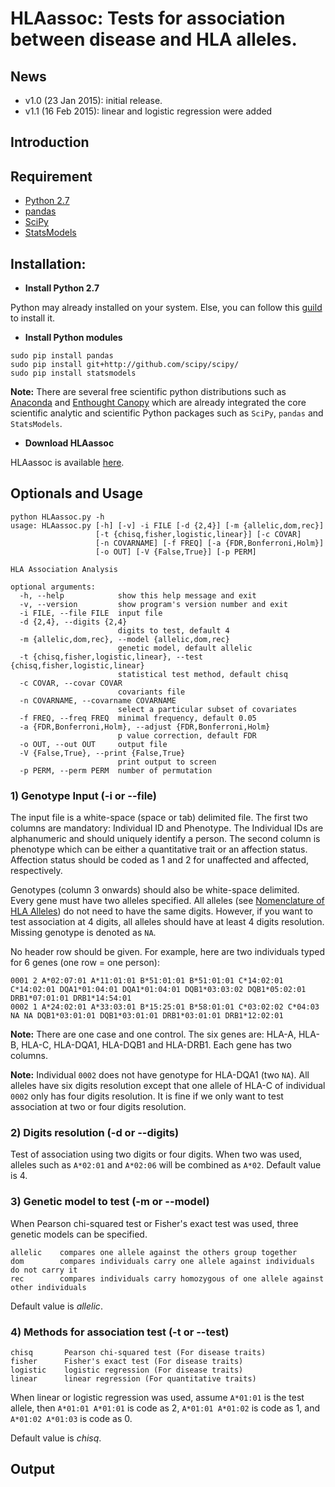 # HLAassoc: Tests for association between disease and HLA alleles.

## News

* v1.0 (23 Jan 2015): initial release. 
* v1.1 (16 Feb 2015): linear and logistic regression were added

## Introduction

## Requirement

* [Python 2.7](https://www.python.org/)
* [pandas](http://pandas.pydata.org/)
* [SciPy](http://www.scipy.org/)
* [StatsModels](http://statsmodels.sourceforge.net/)

## Installation:

- **Install Python 2.7**   

Python may already installed on your system. Else, you can follow this [guild](https://wiki.python.org/moin/BeginnersGuide/Download) to install it.

- **Install Python modules**   

```
sudo pip install pandas
sudo pip install git+http://github.com/scipy/scipy/
sudo pip install statsmodels
```

**Note:** There are several free scientific python distributions such as [Anaconda](http://continuum.io/downloads) and [Enthought Canopy](https://www.enthought.com/products/canopy/) which are already integrated the core scientific analytic and scientific Python packages such as `SciPy`, `pandas` and `StatsModels`.

- **Download HLAassoc**   

HLAassoc is available [here](https://github.com/felixfan/HLAassoc/archive/v1.1.tar.gz).

## Optionals and Usage

```
python HLAassoc.py -h
usage: HLAassoc.py [-h] [-v] -i FILE [-d {2,4}] [-m {allelic,dom,rec}]
                   [-t {chisq,fisher,logistic,linear}] [-c COVAR]
                   [-n COVARNAME] [-f FREQ] [-a {FDR,Bonferroni,Holm}]
                   [-o OUT] [-V {False,True}] [-p PERM]

HLA Association Analysis

optional arguments:
  -h, --help            show this help message and exit
  -v, --version         show program's version number and exit
  -i FILE, --file FILE  input file
  -d {2,4}, --digits {2,4}
                        digits to test, default 4
  -m {allelic,dom,rec}, --model {allelic,dom,rec}
                        genetic model, default allelic
  -t {chisq,fisher,logistic,linear}, --test {chisq,fisher,logistic,linear}
                        statistical test method, default chisq
  -c COVAR, --covar COVAR
                        covariants file
  -n COVARNAME, --covarname COVARNAME
                        select a particular subset of covariates
  -f FREQ, --freq FREQ  minimal frequency, default 0.05
  -a {FDR,Bonferroni,Holm}, --adjust {FDR,Bonferroni,Holm}
                        p value correction, default FDR
  -o OUT, --out OUT     output file
  -V {False,True}, --print {False,True}
                        print output to screen
  -p PERM, --perm PERM  number of permutation
```

### 1) Genotype Input (-i or --file)  

The input file is a white-space (space or tab) delimited file. The first two columns are mandatory: Individual ID and Phenotype. The Individual IDs are alphanumeric and should uniquely identify a person. The second column is phenotype which can be either a quantitative trait or an affection status. Affection status should be coded as 1 and 2 for unaffected and affected, respectively.

Genotypes (column 3 onwards) should also be white-space delimited. Every gene must have two alleles specified. All alleles (see [Nomenclature of HLA Alleles](http://hla.alleles.org/nomenclature/naming.html)) do not need to have the same digits. However, if you want to test association at 4 digits, all alleles should have at least 4 digits resolution. Missing genotype is denoted as `NA`.

No header row should be given. For example, here are two individuals typed for 6 genes (one row = one person):  

```
0001 2 A*02:07:01 A*11:01:01 B*51:01:01 B*51:01:01 C*14:02:01 C*14:02:01 DQA1*01:04:01 DQA1*01:04:01 DQB1*03:03:02 DQB1*05:02:01 DRB1*07:01:01 DRB1*14:54:01
0002 1 A*24:02:01 A*33:03:01 B*15:25:01 B*58:01:01 C*03:02:02 C*04:03 NA NA DQB1*03:01:01 DQB1*03:01:01 DRB1*03:01:01 DRB1*12:02:01
```

**Note:** There are one case and one control. The six genes are: HLA-A, HLA-B, HLA-C, HLA-DQA1, HLA-DQB1 and HLA-DRB1. Each gene has two columns.

**Note:** Individual `0002` does not have genotype for HLA-DQA1 (two `NA`). All alleles have six digits resolution except that one allele of HLA-C of individual `0002` only has four digits resolution. It is fine if we only want to test association at two or four digits resolution.  

### 2) Digits resolution (-d or --digits)   

Test of association using two digits or four digits. When two was used, alleles such as `A*02:01` and `A*02:06` will be combined as `A*02`. Default value is 4.

### 3) Genetic model to test (-m or --model)   

When Pearson chi-squared test or Fisher's exact test was used, three genetic models can be specified.   

```
allelic    compares one allele against the others group together
dom        compares individuals carry one allele against individuals do not carry it
rec        compares individuals carry homozygous of one allele against other individuals
```

Default value is *allelic*.

### 4) Methods for association test (-t or --test)

```
chisq       Pearson chi-squared test (For disease traits)
fisher      Fisher's exact test (For disease traits)
logistic    logistic regression (For disease traits)
linear      linear regression (For quantitative traits)
```
When linear or logistic regression was used, assume `A*01:01` is the test allele, then `A*01:01 A*01:01` is code as 2, `A*01:01 A*01:02` is code as 1, and `A*01:02 A*01:03` is code as 0.

Default value is *chisq*.

## Output



